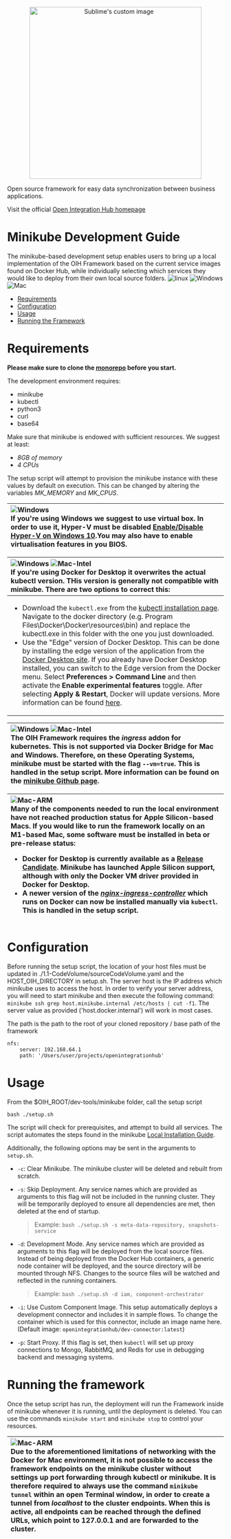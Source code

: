 <p align="center">
  <img src="https://github.com/openintegrationhub/openintegrationhub/blob/master/Assets/medium-oih-einzeilig-zentriert.jpg" alt="Sublime's custom image" width="400"/>
</p>

Open source framework for easy data synchronization between business applications.

Visit the official [Open Integration Hub homepage](https://www.openintegrationhub.org/)

# Minikube Development Guide

The minikube-based development setup enables users to bring up a local implementation of the OIH Framework based on the current service images found on Docker Hub, while individually selecting which services they would like to deploy from their own local source folders.
![linux](https://img.shields.io/badge/Linux-red.svg) ![Windows](https://img.shields.io/badge/Windows-blue.svg) ![Mac](https://img.shields.io/badge/Mac-green.svg)

- [Requirements](#requirements)
- [Configuration](#configuration)
- [Usage](#usage)
- [Running the Framework](#running-the-framework)

# Requirements

**Please make sure to clone the [monorepo](https://github.com/openintegrationhub/openintegrationhub) before you start.**

The development environment requires:

- minikube
- kubectl
- python3
- curl
- base64

Make sure that minikube is endowed with sufficient resources. We suggest at least:

- _8GB of memory_
- _4 CPUs_

The setup script will attempt to provision the minikube instance with these values by default on execution. This can be changed by altering the variables _MK_MEMORY_ and _MK_CPUS_.

| ![Windows](https://img.shields.io/badge/Windows-blue.svg) <br> If you're using Windows we suggest to use virtual box. In order to use it, Hyper-V must be disabled [Enable/Disable Hyper-V on Windows 10](https://docs.microsoft.com/de-de/virtualization/hyper-v-on-windows/quick-start/enable-hyper-v).You may also have to enable virtualisation features in you BIOS. |
| :------------------------------------------------------------------------------------------------------------------------------------------------------------------------------------------------------------------------------------------------------------------------------------------------------------------------------------------------------------------------ |

| ![Windows](https://img.shields.io/badge/Windows-blue.svg) ![Mac-Intel](https://img.shields.io/badge/Mac--Intel-green.svg) <br> If you're using Docker for Desktop it overwrites the actual kubectl version. THis version is generally not compatible with minikube. There are two options to correct this:                                                                                                                                                                                                                                                                                                                                                                                                                                                                                                                                                                                                                                         |
| :------------------------------------------------------------------------------------------------------------------------------------------------------------------------------------------------------------------------------------------------------------------------------------------------------------------------------------------------------------------------------------------------------------------------------------------------------------------------------------------------------------------------------------------------------------------------------------------------------------------------------------------------------------------------------------------------------------------------------------------------------------------------------------------------------------------------------------------------------------------------------------------------------------------------------------ |
| <ul><li>Download the `kubectl.exe` from the [kubectl installation page](https://kubernetes.io/docs/tasks/tools/#kubectl). Navigate to the docker directory (e.g. Program Files\Docker\Docker\resources\bin) and replace the kubectl.exe in this folder with the one you just downloaded.</li><li>Use the "Edge" version of Docker Desktop. This can be done by installing the edge version of the application from the [Docker Desktop site](https://docs.docker.com/desktop/). If you already have Docker Desktop installed, you can switch to the Edge version from the Docker menu. Select **Preferences > Command Line** and then activate the **Enable experimental features** toggle. After selecting **Apply & Restart**, Docker will update versions. More information can be found [here](https://docs.docker.com/docker-for-mac/install/#switch-between-stable-and-edge-versions).</li></ul> |

| ![Windows](https://img.shields.io/badge/Windows-blue.svg) ![Mac-Intel](https://img.shields.io/badge/Mac--Intel-green.svg) <br> The OIH Framework requires the _ingress_ addon for kubernetes. This is not supported via Docker Bridge for Mac and Windows. Therefore, on these Operating Systems, minikube must be started with the flag `--vm=true`. This is handled in the setup script. More information can be found on the [minikube Github page](https://github.com/kubernetes/minikube/issues/7332). |
| :--------------------------------------------------------------------------------------------------------------------------------------------------------------------------------------------------------------------------------------------------------------------------------------------------------------------------------------------------------------------------------------------------------------------------------------------------------------------------------------------- |

| ![Mac-ARM](https://img.shields.io/badge/Mac--ARM-yellowgreen.svg) <br> Many of the components needed to run the local environment have not reached production status for Apple Silicon-based Macs. If you would like to run the framework locally on an M1-based Mac, some software must be installed in beta or pre-release status: <ul><li>Docker for Desktop is currently available as a [Release Candidate](https://docs.docker.com/docker-for-mac/apple-m1/). Minikube has launched Apple Silicon support, although with only the Docker VM driver provided in Docker for Desktop.</li><li>A newer version of the [_nginx-ingress-controller_](https://kubernetes.github.io/ingress-nginx/deploy/#docker-for-mac) which runs on Docker can now be installed manually via `kubectl`. This is handled in the setup script.</li> |
| :--------------------------------------------------------------------------------------------------------------------------------------------------------------------------------------------------------------------------------------------------------------------------------------------------------------------------------------------------------------------------------------------------------------------------------------------------------------------------------------------- |

# Configuration

Before running the setup script, the location of your host files must be updated in ./1.1-CodeVolume/sourceCodeVolume.yaml and the HOST_OIH_DIRECTORY in setup.sh. The server host is the IP address which minikube uses to access the host. In order to verify your server address, you will need to start minikube and then execute the following command: `minikube ssh grep host.minikube.internal /etc/hosts | cut -f1`. The server value as provided ('host.docker.internal') will work in most cases.

The path is the path to the root of your cloned repository / base path of the framework

```
nfs:
    server: 192.168.64.1
    path: '/Users/user/projects/openintegrationhub'
```

# Usage

From the $OIH_ROOT/dev-tools/minikube folder, call the setup script

```
bash ./setup.sh
```

The script will check for prerequisites, and attempt to build all services. The script automates the steps found in the minikube [Local Installation Guide](../../minikube/README.md#installation).

Additionally, the following options may be sent in the arguments to `setup.sh`.

- `-c`: Clear Minikube. The minikube cluster will be deleted and rebuilt from scratch.

- `-s`: Skip Deployment. Any service names which are provided as arguments to this flag will not be included in the running cluster. They will be temporarily deployed to ensure all dependencies are met, then deleted at the end of startup.

  > Example: `bash ./setup.sh -s meta-data-repository, snapshots-service`

- `-d`: Development Mode. Any service names which are provided as arguments to this flag will be deployed from the local source files. Instead of being deployed from the Docker Hub containers, a generic node container will be deployed, and the source directory will be mounted through NFS. Changes to the source files will be watched and reflected in the running containers.

  > Example: `bash ./setup.sh -d iam, component-orchestrator`

- `-i`: Use Custom Component Image. This setup automatically deploys a development connector and includes it in sample flows. To change the container which is used for this connector, include an image name here. (Default image: `openintegrationhub/dev-connector:latest`)

- `-p`: Start Proxy. If this flag is set, then `kubectl` will set up proxy connections to Mongo, RabbitMQ, and Redis for use in debugging backend and messaging systems.

# Running the framework

Once the setup script has run, the deployment will run the Framework inside of minikube whenever it is running, until the deployment is deleted. You can use the commands `minikube start` and `minikube stop` to control your resources.

| ![Mac-ARM](https://img.shields.io/badge/Mac--ARM-yellowgreen.svg) <br> Due to the aforementioned limitations of networking with the Docker for Mac environment, it is not possible to access the framework endpoints on the minikube cluster without settings up port forwarding through kubectl or minikube. It is therefore required to always use the command `minikube tunnel` within an open Terminal window, in order to create a tunnel from _localhost_ to the cluster endpoints. When this is active, all endpoints can be reached through the defined URLs, which point to 127.0.0.1 and are forwarded to the cluster.|
| :--------------------------------------------------------------------------------------------------------------------------------------------------------------------------------------------------------------------------------------------------------------------------------------------------------------------------------------------------------------------------------------------------------------------------------------------------------------------------------------------- |